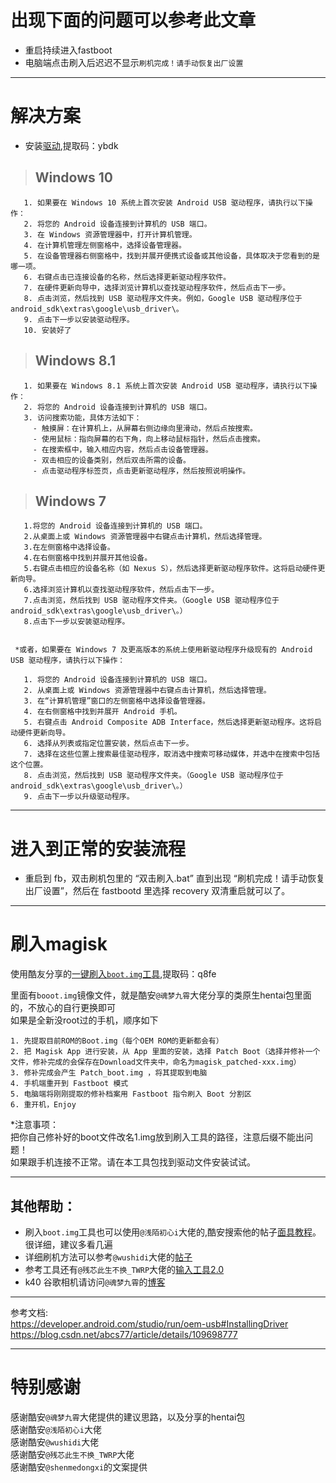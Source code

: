 # 出现下面的问题可以参考此文章
  - 重启持续进入fastboot
  - 电脑端点击刷入后迟迟不显示`刷机完成！请手动恢复出厂设置`
***
# 解决方案
   - 安装[驱动](https://pan.baidu.com/s/191DWjPZeuRBIlqkJxYAyVQ),提取码：ybdk 
     
>## Windows 10

       1. 如果要在 Windows 10 系统上首次安装 Android USB 驱动程序，请执行以下操作：
       2. 将您的 Android 设备连接到计算机的 USB 端口。
       3. 在 Windows 资源管理器中，打开计算机管理。
       4. 在计算机管理左侧窗格中，选择设备管理器。
       5. 在设备管理器右侧窗格中，找到并展开便携式设备或其他设备，具体取决于您看到的是哪一项。
       6. 右键点击已连接设备的名称，然后选择更新驱动程序软件。
       7. 在硬件更新向导中，选择浏览计算机以查找驱动程序软件，然后点击下一步。
       8. 点击浏览，然后找到 USB 驱动程序文件夹。例如，Google USB 驱动程序位于 android_sdk\extras\google\usb_driver\。
       9. 点击下一步以安装驱动程序。
       10. 安装好了


>## Windows 8.1 

       1. 如果要在 Windows 8.1 系统上首次安装 Android USB 驱动程序，请执行以下操作：
       2. 将您的 Android 设备连接到计算机的 USB 端口。
       3. 访问搜索功能，具体方法如下：
         - 触摸屏：在计算机上，从屏幕右侧边缘向里滑动，然后点按搜索。
         - 使用鼠标：指向屏幕的右下角，向上移动鼠标指针，然后点击搜索。
         - 在搜索框中，输入相应内容，然后点击设备管理器。
         - 双击相应的设备类别，然后双击所需的设备。
         - 点击驱动程序标签页，点击更新驱动程序，然后按照说明操作。


>## Windows 7
       1.将您的 Android 设备连接到计算机的 USB 端口。
       2.从桌面上或 Windows 资源管理器中右键点击计算机，然后选择管理。
       3.在左侧窗格中选择设备。
       4.在右侧窗格中找到并展开其他设备。
       5.右键点击相应的设备名称（如 Nexus S），然后选择更新驱动程序软件。这将启动硬件更新向导。
       6.选择浏览计算机以查找驱动程序软件，然后点击下一步。
       7.点击浏览，然后找到 USB 驱动程序文件夹。（Google USB 驱动程序位于 android_sdk\extras\google\usb_driver\。）
       8.点击下一步以安装驱动程序。
     
     
     *或者，如果要在 Windows 7 及更高版本的系统上使用新驱动程序升级现有的 Android USB 驱动程序，请执行以下操作：

       1. 将您的 Android 设备连接到计算机的 USB 端口。
       2. 从桌面上或 Windows 资源管理器中右键点击计算机，然后选择管理。
       3. 在“计算机管理”窗口的左侧窗格中选择设备管理器。
       4. 在右侧窗格中找到并展开 Android 手机。
       5. 右键点击 Android Composite ADB Interface，然后选择更新驱动程序。这将启动硬件更新向导。
       6. 选择从列表或指定位置安装，然后点击下一步。
       7. 选择在这些位置上搜索最佳驱动程序，取消选中搜索可移动媒体，并选中在搜索中包括这个位置。
       8. 点击浏览，然后找到 USB 驱动程序文件夹。（Google USB 驱动程序位于 android_sdk\extras\google\usb_driver\。）
       9. 点击下一步以升级驱动程序。
***
# 进入到正常的安装流程
  - 重启到 fb，双击刷机包里的 “双击刷入.bat” 直到出现 “刷机完成！请手动恢复出厂设置”，然后在 fastbootd 里选择 recovery 双清重启就可以了。

***
# 刷入magisk

   使用酷友分享的[一键刷入`boot.img`工具](https://pan.baidu.com/s/1drGiTLXGXwqNT9KAQml2Rw),提取码：q8fe 
   
   里面有`booot.img`镜像文件，就是酷安`@魂梦九霄`大佬分享的类原生hentai包里面的，不放心的自行更换即可<br>
   如果是全新没root过的手机，顺序如下
   ```
   1. 先提取目前ROM的Boot.img（每个OEM ROM的更新都会有）
   2. 把 Magisk App 进行安装，从 App 里面的安装，选择 Patch Boot（选择并修补一个文件，修补完成的会保存在Download文件夹中，命名为magisk_patched-xxx.img）
   3. 修补完成会产生 Patch_boot.img ，将其提取到电脑
   4. 手机端重开到 Fastboot 模式
   5. 电脑端将刚刚提取的修补档案用 Fastboot 指令刷入 Boot 分割区
   6. 重开机，Enjoy
   ```
 *注意事项：<br>
 把你自己修补好的boot文件改名1.img放到刷入工具的路径，注意后缀不能出问题！<br>
 如果跟手机连接不正常。请在本工具包找到驱动文件安装试试。
 
***
## 其他帮助：
- 刷入`boot.img`工具也可以使用`@浅陌初心i`大佬的,酷安搜索他的帖子[面具教程](https://www.coolapk.com/feed/26100021?shareKey=ZTUyNzZlOWVjZDJiNjA4MDNjZDU~&shareUid=2840059&shareFrom=com.coolapk.market_11.1.2)。很详细，建议多看几遍
- 详细刷机方法可以参考`@wushidi`大佬的[帖子](https://www.coolapk.com/feed/17697847?shareKey=Y2MwMjU2MTA2ZTc4NjA4MDNiZTM~&shareUid=2840059&shareFrom=com.coolapk.market_11.1.2)
- 参考工具还有`@残芯此生不换_TWRP`大佬的[输入工具2.0](https://chuxin86.lanzous.com/i0KpInnxgvg)
- k40 谷歌相机请访问`@魂梦九霄`的[博客](https://blog.lcon.wang/index.php/archives/102.html)
***
参考文档:<br>
https://developer.android.com/studio/run/oem-usb#InstallingDriver<br>https://blog.csdn.net/abcs77/article/details/109698777
***
# 特别感谢
感谢酷安`@魂梦九霄`大佬提供的建议思路，以及分享的hentai包<br>
感谢酷安`@浅陌初心i`大佬<br>
感谢酷安`@wushidi`大佬<br>
感谢酷安`@残芯此生不换_TWRP`大佬<br>
感谢酷安`@shenmedongxi`的文案提供
       
        
        
        
